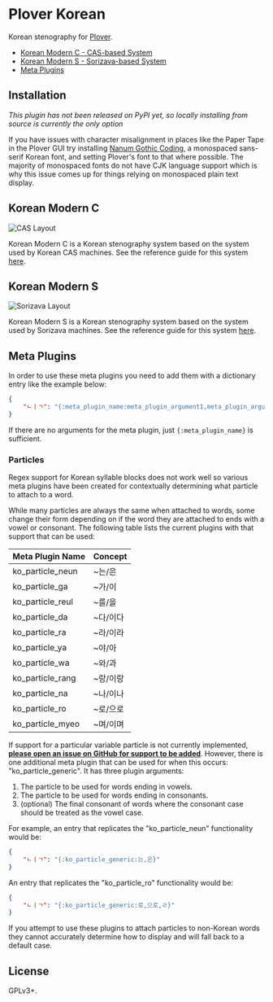 # Plover Korean

Korean stenography for [Plover](https://github.com/openstenoproject/plover).

- [Korean Modern C - CAS-based System](#korean-modern-c)
- [Korean Modern S - Sorizava-based System](#korean-modern-s)
- [Meta Plugins](#meta-plugins)

## Installation

*This plugin has not been released on PyPI yet, so locally installing from source is currently the only option*

If you have issues with character misalignment in places like the Paper Tape in the Plover GUI try installing [Nanum Gothic Coding](https://fonts.google.com/earlyaccess#Nanum+Gothic+Coding), a monospaced sans-serif Korean font, and setting Plover's font to that where possible. The majority of monospaced fonts do not have CJK language support which is why this issue comes up for things relying on monospaced plain text display.

## Korean Modern C

![CAS Layout](https://i.imgur.com/T9Kfc07.png)

Korean Modern C is a Korean stenography system based on the system used by Korean CAS machines. See the reference guide for this system [here](/plover_korean/system/cas/docs/README.md).

## Korean Modern S

![Sorizava Layout](https://i.imgur.com/kpEL3mE.png)

Korean Modern S is a Korean stenography system based on the system used by Sorizava machines. See the reference guide for this system [here](/plover_korean/system/sorizava/docs/README.md).

## Meta Plugins

In order to use these meta plugins you need to add them with a dictionary entry like the example below:

``` json
{
    "ㄴㅣㄱ": "{:meta_plugin_name:meta_plugin_argument1,meta_plugin_argument2,...}"
}
```

If there are no arguments for the meta plugin, just `{:meta_plugin_name}` is sufficient.

### Particles

Regex support for Korean syllable blocks does not work well so various meta plugins have been created for contextually determining what particle to attach to a word.

While many particles are always the same when attached to words, some change their form depending on if the word they are attached to ends with a vowel or consonant. The following table lists the current plugins with that support that can be used:

Meta Plugin Name | Concept
---------------- | ----------
ko_particle_neun | ~는/은
ko_particle_ga   | ~가/이
ko_particle_reul | ~를/을
ko_particle_da   | ~다/이다
ko_particle_ra   | ~라/이라
ko_particle_ya   | ~야/아
ko_particle_wa   | ~와/과
ko_particle_rang | ~랑/이랑
ko_particle_na   | ~나/이나
ko_particle_ro   | ~로/으로
ko_particle_myeo | ~며/이며

If support for a particular variable particle is not currently implemented, [**please open an issue on GitHub for support to be added**](https://github.com/nsmarkop/plover_korean/issues). However, there is one additional meta plugin that can be used for when this occurs: "ko_particle_generic". It has three plugin arguments:

1. The particle to be used for words ending in vowels.
2. The particle to be used for words ending in consonants.
3. (optional) The final consonant of words where the consonant case should be treated as the vowel case.

For example, an entry that replicates the "ko_particle_neun" functionality would be:

``` json
{
    "ㄴㅣㄱ": "{:ko_particle_generic:는,은}"
}
```

An entry that replicates the "ko_particle_ro" functionality would be:

``` json
{
    "ㄴㅣㄱ": "{:ko_particle_generic:로,으로,ㄹ}"
}
```

If you attempt to use these plugins to attach particles to non-Korean words they cannot accurately determine how to display and will fall back to a default case.

## License

GPLv3+.
